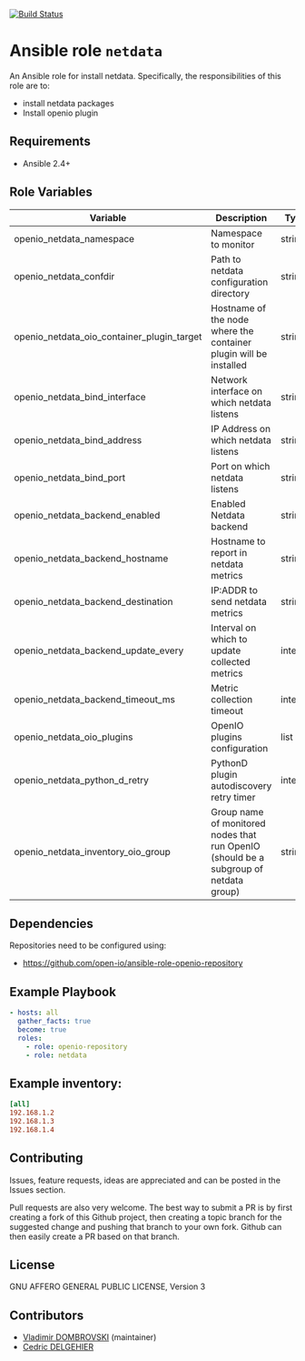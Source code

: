 [![Build Status](https://travis-ci.org/open-io/ansible-role-openio-netdata.svg?branch=master)](https://travis-ci.org/open-io/ansible-role-openio-netdata)
# Ansible role `netdata`

An Ansible role for install netdata. Specifically, the responsibilities of this role are to:

- install netdata packages
- Install openio plugin

## Requirements

- Ansible 2.4+

## Role Variables

| Variable                                   | Description                                                                           | Type    |
| ------------------------------------------ | ------------------------------------------------------------------------------------- | ------- |
| openio_netdata_namespace                   | Namespace to monitor                                                                  | string  |
| openio_netdata_confdir                     | Path to netdata configuration directory                                               | string  |
| openio_netdata_oio_container_plugin_target | Hostname of the node where the container plugin will be installed                     | string  |
| openio_netdata_bind_interface              | Network interface on which netdata listens                                            | string  |
| openio_netdata_bind_address                | IP Address on which netdata listens                                                   | string  |
| openio_netdata_bind_port                   | Port on which netdata listens                                                         | string  |
| openio_netdata_backend_enabled             | Enabled Netdata backend                                                               | string  |
| openio_netdata_backend_hostname            | Hostname to report in netdata metrics                                                 | string  |
| openio_netdata_backend_destination         | IP:ADDR to send netdata metrics                                                       | string  |
| openio_netdata_backend_update_every        | Interval on which to update collected metrics                                         | integer |
| openio_netdata_backend_timeout_ms          | Metric collection timeout                                                             | integer |
| openio_netdata_oio_plugins                 | OpenIO plugins configuration                                                          | list    |
| openio_netdata_python_d_retry              | PythonD plugin autodiscovery retry timer                                              | integer |
| openio_netdata_inventory_oio_group         | Group name of monitored nodes that run OpenIO (should be a subgroup of netdata group) | string  |


## Dependencies

Repositories need to be configured using:
- https://github.com/open-io/ansible-role-openio-repository

## Example Playbook

```yaml
- hosts: all
  gather_facts: true
  become: true
  roles:
    - role: openio-repository
    - role: netdata
```

## Example inventory:
```ini
[all]
192.168.1.2
192.168.1.3
192.168.1.4
```

## Contributing

Issues, feature requests, ideas are appreciated and can be posted in the Issues section.

Pull requests are also very welcome.
The best way to submit a PR is by first creating a fork of this Github project, then creating a topic branch for the suggested change and pushing that branch to your own fork.
Github can then easily create a PR based on that branch.

## License

GNU AFFERO GENERAL PUBLIC LICENSE, Version 3

## Contributors
- [Vladimir DOMBROVSKI](https://github.com/vdombrovski) (maintainer)
- [Cedric DELGEHIER](https://github.com/cdelgehier)
